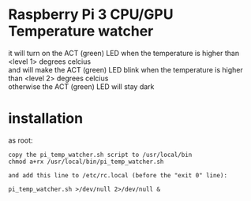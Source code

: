 # Raspberry Pi 3 CPU/GPU Temperature watcher
it will turn on the ACT (green) LED when the temperature is higher than \<level 1\> degrees celcius<br>
and will make the ACT (green) LED blink when the temperature is higher than \<level 2\> degrees celcius<br>
otherwise the ACT (green) LED will stay dark

installation
==

as root:

```
copy the pi_temp_watcher.sh script to /usr/local/bin
chmod a+rx /usr/local/bin/pi_temp_watcher.sh

and add this line to /etc/rc.local (before the "exit 0" line):

pi_temp_watcher.sh >/dev/null 2>/dev/null &

```
